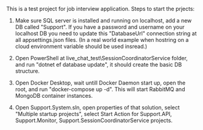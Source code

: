 This is a test project  for job interview application.
Steps to start the prjects:

1) Make sure SQL server is installed and running on localhost, add a new DB called "Support". 
If you have a password and username on your localhost DB you need to update this "DatabaseUrl" connection string at all appsettings.json files.
(In a real world example when hostring on a cloud environment variable should be used insread.)

2) Open PowerShell at live_chat_test\SessionCoordinatorService folder, and run "dotnet ef database update", it should create the basic DB structure.

3) Open Docker Desktop, wait untill Docker Daemon start up, open the root, and run "docker-compose up -d".
This will start RabbitMQ and MongoDB container instances.

4) Open Support.System.sln, open properties of that solution, select "Multiple startup projects", 
select Start Action for Support.API, Support.Monitor, Support.SessionCoordinatorService projects.